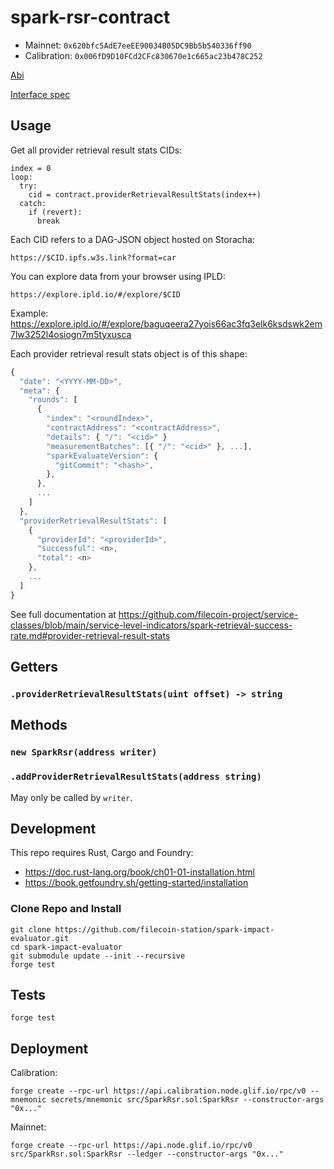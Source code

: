 # spark-rsr-contract

- Mainnet: `0x620bfc5AdE7eeEE90034B05DC9Bb5b540336ff90`
- Calibration: `0x006fD9D10FCd2CFc830670e1c665ac23b478C252`

[Abi](out/SparkRsr.sol/SparkRsr.json)

[Interface spec](https://www.notion.so/protocollabs/Design-Spark-SLI-on-chain-interface-121837df73d4801aaaa4f13ff7839cd0?d=126837df73d4803a95c1001caac0aa71#b70f9a9b99dd43739b136393d08c2091)

## Usage

Get all provider retrieval result stats CIDs:

```
index = 0
loop:
  try:
    cid = contract.providerRetrievalResultStats(index++)
  catch:
    if (revert):
      break
```

Each CID refers to a DAG-JSON object hosted on Storacha:

```
https://$CID.ipfs.w3s.link?format=car
```

You can explore data from your browser using IPLD:

```
https://explore.ipld.io/#/explore/$CID
```

Example: https://explore.ipld.io/#/explore/baguqeera27yois66ac3fq3elk6ksdswk2em7lw3252l4osiogn7m5tyxusca

Each provider retrieval result stats object is of this shape:

```js
{
  "date": "<YYYY-MM-DD>",
  "meta": {
    "rounds": [
      {
        "index": "<roundIndex>",
        "contractAddress": "<contractAddress>",
        "details": { "/": "<cid>" }
        "measurementBatches": [{ "/": "<cid>" }, ...],
        "sparkEvaluateVersion": {
          "gitCommit": "<hash>",
        },
      },
      ...
    ]
  },
  "providerRetrievalResultStats": [
    {
      "providerId": "<providerId>",
      "successful": <n>,
      "total": <n>
    },
    ...
  ]
}
```

See full documentation at https://github.com/filecoin-project/service-classes/blob/main/service-level-indicators/spark-retrieval-success-rate.md#provider-retrieval-result-stats

## Getters

### `.providerRetrievalResultStats(uint offset) -> string`

## Methods

### `new SparkRsr(address writer)`
### `.addProviderRetrievalResultStats(address string)`

May only be called by `writer`.

## Development

This repo requires Rust, Cargo and Foundry:
- https://doc.rust-lang.org/book/ch01-01-installation.html
- https://book.getfoundry.sh/getting-started/installation

### Clone Repo and Install

```console
git clone https://github.com/filecoin-station/spark-impact-evaluator.git
cd spark-impact-evaluator
git submodule update --init --recursive
forge test
```

## Tests

```console
forge test
```

## Deployment

Calibration:

```console
forge create --rpc-url https://api.calibration.node.glif.io/rpc/v0 --mnemonic secrets/mnemonic src/SparkRsr.sol:SparkRsr --constructor-args "0x..."
```

Mainnet:

```console
forge create --rpc-url https://api.node.glif.io/rpc/v0 src/SparkRsr.sol:SparkRsr --ledger --constructor-args "0x..."
```
